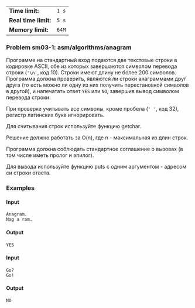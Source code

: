|                      |       |
|----------------------|-------|
| **Time limit:**      | `1 s` |
| **Real time limit:** | `5 s` |
| **Memory limit:**    | `64M` |


### Problem sm03-1: asm/algorithms/anagram

Программе на стандартный вход подаются две текстовые строки в кодировке ASCII, обе из которых
завершаются символом перевода строки (`'\n'`, код 10). Строки имеют длину не более 200 символов.
Программа должна проверить, являются ли строки анаграммами друг друга (то есть можно ли одну из них
получить перестановкой символов в другой), и напечатать ответ `YES` или `NO`, завершив вывод
символом перевода строки.

При проверке учитывать все символы, кроме пробела (`' '`, код 32), регистр латинских букв
игнорировать.

Для считывания строк используйте функцию getchar.

Решение должно работать за O(n), где n - максимальная из длин строк.

Программа должна соблюдать стандартное соглашение о вызовах (в том числе иметь пролог и эпилог).

Для вывода используйте функцию puts с одним аргументом - адресом си строки ответа.

### Examples

#### Input

    
    
    Anagram.
    Nag a ram.

#### Output

    
    
    YES

#### Input

    
    
    Go?
    Go!

#### Output

    
    
    NO

